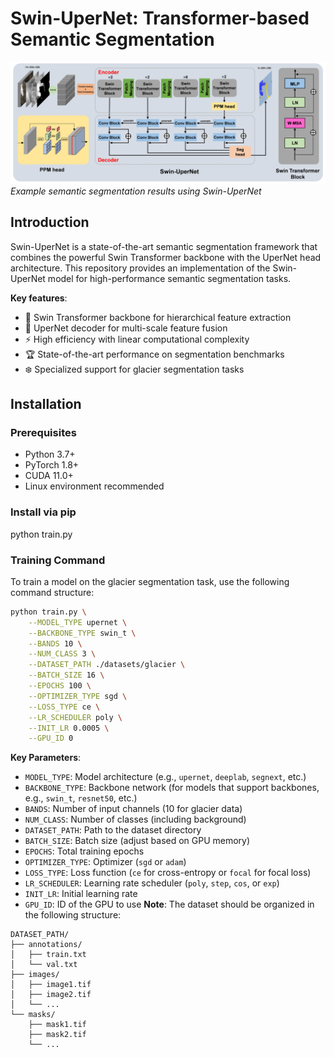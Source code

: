 # Swin-UperNet: Transformer-based Semantic Segmentation  

![Segmentation Example](Demo.png)  
*Example semantic segmentation results using Swin-UperNet*  

## Introduction  
Swin-UperNet is a state-of-the-art semantic segmentation framework that combines the powerful Swin Transformer backbone with the UperNet head architecture. This repository provides an implementation of the Swin-UperNet model for high-performance semantic segmentation tasks.  

**Key features**:  
- 🚀 Swin Transformer backbone for hierarchical feature extraction  
- 🔄 UperNet decoder for multi-scale feature fusion  
- ⚡️ High efficiency with linear computational complexity  
- 🏆 State-of-the-art performance on segmentation benchmarks  
- ❄️ Specialized support for glacier segmentation tasks  

## Installation  
### Prerequisites  
- Python 3.7+  
- PyTorch 1.8+  
- CUDA 11.0+  
- Linux environment recommended  

### Install via pip  
python train.py

### Training Command
To train a model on the glacier segmentation task, use the following command structure:
```bash
python train.py \
    --MODEL_TYPE upernet \
    --BACKBONE_TYPE swin_t \
    --BANDS 10 \
    --NUM_CLASS 3 \
    --DATASET_PATH ./datasets/glacier \
    --BATCH_SIZE 16 \
    --EPOCHS 100 \
    --OPTIMIZER_TYPE sgd \
    --LOSS_TYPE ce \
    --LR_SCHEDULER poly \
    --INIT_LR 0.0005 \
    --GPU_ID 0
```
**Key Parameters**:
- `MODEL_TYPE`: Model architecture (e.g., `upernet`, `deeplab`, `segnext`, etc.)
- `BACKBONE_TYPE`: Backbone network (for models that support backbones, e.g., `swin_t`, `resnet50`, etc.)
- `BANDS`: Number of input channels (10 for glacier data)
- `NUM_CLASS`: Number of classes (including background)
- `DATASET_PATH`: Path to the dataset directory
- `BATCH_SIZE`: Batch size (adjust based on GPU memory)
- `EPOCHS`: Total training epochs
- `OPTIMIZER_TYPE`: Optimizer (`sgd` or `adam`)
- `LOSS_TYPE`: Loss function (`ce` for cross-entropy or `focal` for focal loss)
- `LR_SCHEDULER`: Learning rate scheduler (`poly`, `step`, `cos`, or `exp`)
- `INIT_LR`: Initial learning rate
- `GPU_ID`: ID of the GPU to use
**Note**: The dataset should be organized in the following structure:
```
DATASET_PATH/
├── annotations/
│   ├── train.txt
│   └── val.txt
├── images/
│   ├── image1.tif
│   ├── image2.tif
│   └── ...
└── masks/
    ├── mask1.tif
    ├── mask2.tif
    └── ...
```
